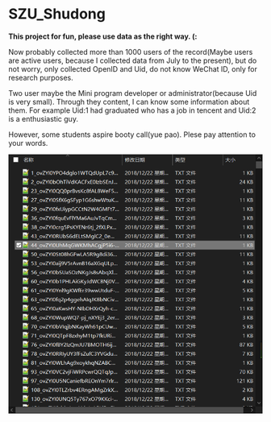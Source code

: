# SZU_Shudong

**This project for fun, please use data as the right way. (:**

Now probably collected more than 1000 users of the record(Maybe users are active users, because I collected data from July to the present), but do not worry, only collected OpenID and Uid, do not know WeChat ID, only for research purposes.

Two user maybe the Mini program developer or administrator(because Uid is very small). Through they content, I can know some information about them. For example Uid:1 had graduated who has a job in tencent and Uid:2 is a enthusiastic guy.

However, some students aspire booty call(yue pao). Plese pay attention to your words.

![user](https://github.com/hackf0rfun/SZU_Shudong/blob/master/user.jpg)
